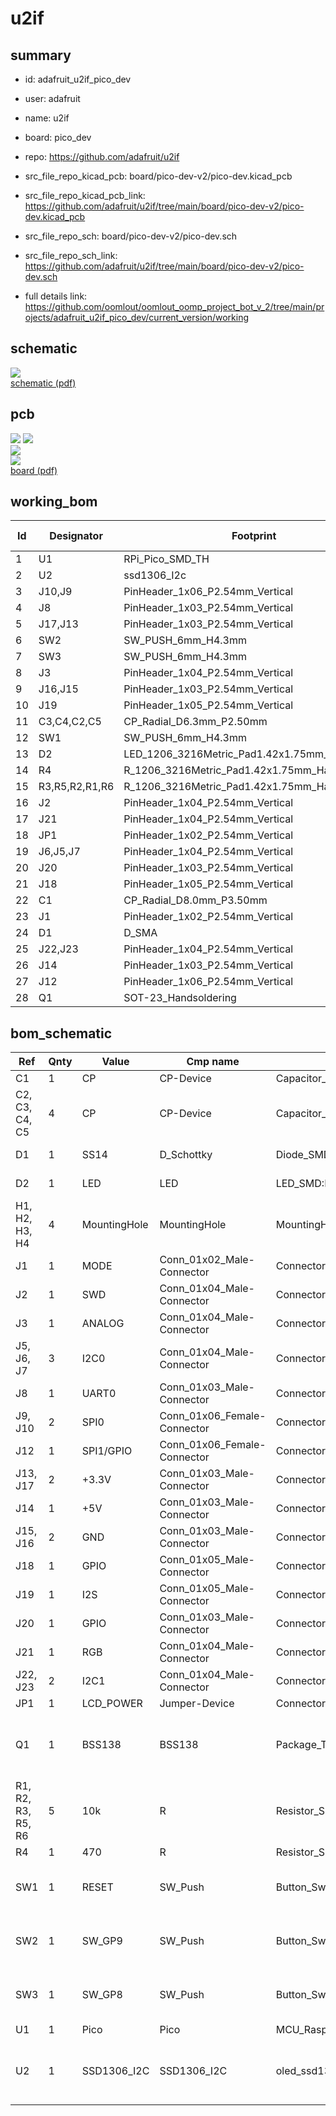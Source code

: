 # u2if
 
## summary 
* id: adafruit_u2if_pico_dev
* user: adafruit
* name: u2if
* board: pico_dev
* repo: https://github.com/adafruit/u2if
* src_file_repo_kicad_pcb: board/pico-dev-v2/pico-dev.kicad_pcb
* src_file_repo_kicad_pcb_link: https://github.com/adafruit/u2if/tree/main/board/pico-dev-v2/pico-dev.kicad_pcb


* src_file_repo_sch: board/pico-dev-v2/pico-dev.sch
* src_file_repo_sch_link: https://github.com/adafruit/u2if/tree/main/board/pico-dev-v2/pico-dev.sch
* full details link: https://github.com/oomlout/oomlout_oomp_project_bot_v_2/tree/main/projects/adafruit_u2if_pico_dev/current_version/working  

## schematic  
![](working_schematic_600.png)  
[schematic (pdf)](working_schematic.pdf) 






















## pcb  
![](working_3d_600.png) 
![](working_3d_front_600.png)  
![](working_3d_back_600.png)  
![](working_600.png)  
[board (pdf)](working.pdf)  

## working_bom
| Id | Designator | Footprint | Quantity | Designation | Supplier and ref |  | None | 
| --- | --- | --- | --- | --- | --- | --- | --- | 
| 1 | U1 | RPi_Pico_SMD_TH | 1 | Pico |  |  | [''] | 
| 2 | U2 | ssd1306_I2c | 1 | SSD1306_I2C |  |  | [''] | 
| 3 | J10,J9 | PinHeader_1x06_P2.54mm_Vertical | 2 | SPI0 |  |  | [''] | 
| 4 | J8 | PinHeader_1x03_P2.54mm_Vertical | 1 | UART0 |  |  | [''] | 
| 5 | J17,J13 | PinHeader_1x03_P2.54mm_Vertical | 2 | +3.3V |  |  | [''] | 
| 6 | SW2 | SW_PUSH_6mm_H4.3mm | 1 | SW_GP9 |  |  | [''] | 
| 7 | SW3 | SW_PUSH_6mm_H4.3mm | 1 | SW_GP8 |  |  | [''] | 
| 8 | J3 | PinHeader_1x04_P2.54mm_Vertical | 1 | ANALOG |  |  | [''] | 
| 9 | J16,J15 | PinHeader_1x03_P2.54mm_Vertical | 2 | GND |  |  | [''] | 
| 10 | J19 | PinHeader_1x05_P2.54mm_Vertical | 1 | I2S |  |  | [''] | 
| 11 | C3,C4,C2,C5 | CP_Radial_D6.3mm_P2.50mm | 4 | CP |  |  | [''] | 
| 12 | SW1 | SW_PUSH_6mm_H4.3mm | 1 | RESET |  |  | [''] | 
| 13 | D2 | LED_1206_3216Metric_Pad1.42x1.75mm_HandSolder | 1 | LED |  |  | [''] | 
| 14 | R4 | R_1206_3216Metric_Pad1.42x1.75mm_HandSolder | 1 | 470 |  |  | [''] | 
| 15 | R3,R5,R2,R1,R6 | R_1206_3216Metric_Pad1.42x1.75mm_HandSolder | 5 | 10k |  |  | [''] | 
| 16 | J2 | PinHeader_1x04_P2.54mm_Vertical | 1 | SWD |  |  | [''] | 
| 17 | J21 | PinHeader_1x04_P2.54mm_Vertical | 1 | RGB |  |  | [''] | 
| 18 | JP1 | PinHeader_1x02_P2.54mm_Vertical | 1 | LCD_POWER |  |  | [''] | 
| 19 | J6,J5,J7 | PinHeader_1x04_P2.54mm_Vertical | 3 | I2C0 |  |  | [''] | 
| 20 | J20 | PinHeader_1x03_P2.54mm_Vertical | 1 | GPIO |  |  | [''] | 
| 21 | J18 | PinHeader_1x05_P2.54mm_Vertical | 1 | GPIO |  |  | [''] | 
| 22 | C1 | CP_Radial_D8.0mm_P3.50mm | 1 | CP |  |  | [''] | 
| 23 | J1 | PinHeader_1x02_P2.54mm_Vertical | 1 | MODE |  |  | [''] | 
| 24 | D1 | D_SMA | 1 | SS14 |  |  | [''] | 
| 25 | J22,J23 | PinHeader_1x04_P2.54mm_Vertical | 2 | I2C1 |  |  | [''] | 
| 26 | J14 | PinHeader_1x03_P2.54mm_Vertical | 1 | +5V |  |  | [''] | 
| 27 | J12 | PinHeader_1x06_P2.54mm_Vertical | 1 | SPI1/GPIO |  |  | [''] | 
| 28 | Q1 | SOT-23_Handsoldering | 1 | BSS138 |  |  | [''] | 


## bom_schematic
| Ref | Qnty | Value | Cmp name | Footprint | Description | Vendor | DNP | 
| --- | --- | --- | --- | --- | --- | --- | --- | 
| C1 | 1 | CP | CP-Device | Capacitor_THT:CP_Radial_D8.0mm_P3.50mm |  |  |  | 
| C2, C3, C4, C5 | 4 | CP | CP-Device | Capacitor_THT:CP_Radial_D6.3mm_P2.50mm |  |  |  | 
| D1 | 1 | SS14 | D_Schottky | Diode_SMD:D_SMA | Schottky diode |  |  | 
| D2 | 1 | LED | LED | LED_SMD:LED_1206_3216Metric_Pad1.42x1.75mm_HandSolder | Light emitting diode |  |  | 
| H1, H2, H3, H4 | 4 | MountingHole | MountingHole | MountingHole:MountingHole_3.2mm_M3 | Mounting Hole without connection |  |  | 
| J1 | 1 | MODE | Conn_01x02_Male-Connector | Connector_PinHeader_2.54mm:PinHeader_1x02_P2.54mm_Vertical |  |  |  | 
| J2 | 1 | SWD | Conn_01x04_Male-Connector | Connector_PinHeader_2.54mm:PinHeader_1x04_P2.54mm_Vertical |  |  |  | 
| J3 | 1 | ANALOG | Conn_01x04_Male-Connector | Connector_PinHeader_2.54mm:PinHeader_1x04_P2.54mm_Vertical |  |  |  | 
| J5, J6, J7 | 3 | I2C0 | Conn_01x04_Male-Connector | Connector_PinHeader_2.54mm:PinHeader_1x04_P2.54mm_Vertical |  |  |  | 
| J8 | 1 | UART0 | Conn_01x03_Male-Connector | Connector_PinHeader_2.54mm:PinHeader_1x03_P2.54mm_Vertical |  |  |  | 
| J9, J10 | 2 | SPI0 | Conn_01x06_Female-Connector | Connector_PinHeader_2.54mm:PinHeader_1x06_P2.54mm_Vertical |  |  |  | 
| J12 | 1 | SPI1/GPIO | Conn_01x06_Female-Connector | Connector_PinHeader_2.54mm:PinHeader_1x06_P2.54mm_Vertical |  |  |  | 
| J13, J17 | 2 | +3.3V | Conn_01x03_Male-Connector | Connector_PinHeader_2.54mm:PinHeader_1x03_P2.54mm_Vertical |  |  |  | 
| J14 | 1 | +5V | Conn_01x03_Male-Connector | Connector_PinHeader_2.54mm:PinHeader_1x03_P2.54mm_Vertical |  |  |  | 
| J15, J16 | 2 | GND | Conn_01x03_Male-Connector | Connector_PinHeader_2.54mm:PinHeader_1x03_P2.54mm_Vertical |  |  |  | 
| J18 | 1 | GPIO | Conn_01x05_Male-Connector | Connector_PinHeader_2.54mm:PinHeader_1x05_P2.54mm_Vertical |  |  |  | 
| J19 | 1 | I2S | Conn_01x05_Male-Connector | Connector_PinHeader_2.54mm:PinHeader_1x05_P2.54mm_Vertical |  |  |  | 
| J20 | 1 | GPIO | Conn_01x03_Male-Connector | Connector_PinHeader_2.54mm:PinHeader_1x03_P2.54mm_Vertical |  |  |  | 
| J21 | 1 | RGB | Conn_01x04_Male-Connector | Connector_PinHeader_2.54mm:PinHeader_1x04_P2.54mm_Vertical |  |  |  | 
| J22, J23 | 2 | I2C1 | Conn_01x04_Male-Connector | Connector_PinHeader_2.54mm:PinHeader_1x04_P2.54mm_Vertical |  |  |  | 
| JP1 | 1 | LCD_POWER | Jumper-Device | Connector_PinHeader_2.54mm:PinHeader_1x02_P2.54mm_Vertical |  |  |  | 
| Q1 | 1 | BSS138 | BSS138 | Package_TO_SOT_SMD:SOT-23_Handsoldering | 50V Vds, 0.22A Id, N-Channel MOSFET, SOT-23 |  |  | 
| R1, R2, R3, R5, R6 | 5 | 10k | R | Resistor_SMD:R_1206_3216Metric_Pad1.42x1.75mm_HandSolder | Resistor |  |  | 
| R4 | 1 | 470 | R | Resistor_SMD:R_1206_3216Metric_Pad1.42x1.75mm_HandSolder | Resistor |  |  | 
| SW1 | 1 | RESET | SW_Push | Button_Switch_THT:SW_PUSH_6mm_H4.3mm | Push button switch, generic, two pins |  |  | 
| SW2 | 1 | SW_GP9 | SW_Push | Button_Switch_THT:SW_PUSH_6mm_H4.3mm | Push button switch, generic, two pins |  |  | 
| SW3 | 1 | SW_GP8 | SW_Push | Button_Switch_THT:SW_PUSH_6mm_H4.3mm | Push button switch, generic, two pins |  |  | 
| U1 | 1 | Pico | Pico | MCU_RaspberryPi_and_Boards:RPi_Pico_SMD_TH |  |  |  | 
| U2 | 1 | SSD1306_I2C | SSD1306_I2C | oled_ssd1306:ssd1306_I2c | LCD 16x2 Alphanumeric gray backlight, 3 or 5 V VDD |  |  | 




